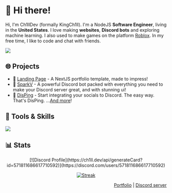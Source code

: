 # 👋 Hi there!
Hi, I'm Ch1llDev (formally KingCh1ll). I'm a NodeJS <strong>Software Engineer</strong>, living in the <strong>United States</strong>. I love making <strong>websites</strong>, <strong>Discord bots</strong> and exploring machine learning. I also used to make games on the platform <a href="https://roblox.com">Roblox</a>. In my free time, I like to code and chat with friends.</p>

[![](https://komarev.com/ghpvc/?username=KingCh1ll&style=flat-square&color=blue)](https://komarev.com/)

## 🌐 Projects
- 💼 <a href="https://github.com/KingCh1ll/landing-page">Landing Page</a> - A NextJS portfolio template, made to impress!
- 🤖 <a href="https://sparkv.tk/">SparkV</a> - A powerful Discord bot packed with everything you need to make your Discord server great, and with stunning ui!
- 📢 <a href="https://disping.tk/">DisPing</a> - Start integrating your socials to Discord. The easy way. That's DisPing.
...<a href="https://ch1ll.dev/#projects">And more</a>!

## 💪 Tools & Skills
<img src="https://skillicons.dev/icons?perline=16&i=js,ts,html,css,sass,bootstrap,electron,vscode,lua,nodejs,py,bash,react,linux,express,cloudflare" />

## 📊 Stats
<div align="center">
  [![Discord Profile](https://ch1ll.dev/api/generateCard?id=571811686617710592)](https://discord.com/users/571811686617710592)

  [![Streak](https://github-readme-streak-stats.herokuapp.com?user=kingch1ll&theme=tokyonight_duo&hide_border=true)](https://github.com/DenverCoder1/github-readme-streak-stats)
</div>

<div align="right">
  <a href="https://ch1ll.dev/">Portfolio</a> | <a href="https://discord.gg/PPtzT8Mu3h">Discord server</a>
</div>

<!--
user=KingCh1ll&theme=tokyonight_duo&hide_border=true&ring=4F8CC9&currStreakLabel=FFFFFF&sideNums=4F8CC9&dates=979797&sideLabels=FFFFFF&currStreakNum=FFFFFF&border=DD2727&stroke=00000000&background=00000000&fire=FF7600

<p align="center">
  <tr>
    <td style="padding: 0; width=50%" align="center">
      <img src="https://github-readme-stats.vercel.app/api/?username=KingCh1ll&text_color=2bd1ff&show_icons=true&bg_color=00000000&hide_border=true&icon_color=2bd1ff&hide_title=true&count_private=true&include_all_commits=true&enable_animations=true"/>
    </td>
    <td style="padding: 0; width=50%" align="center">
      <img src="https://github-readme-stats.vercel.app/api/top-langs/?username=KingCh1ll&title_color=4F8CC9&text_color=9f9f9f&show_icons=true&bg_color=00000000&hide_border=true&icon_color=4F8CC9&hide_title=true&count_private=true&enable_animations=true"/>
    </td>
  </tr>
</p>

![Metrics](https://github.com/KingCh1ll/KingCh1ll/blob/KingCh1ll/github-metrics.svg) -->
